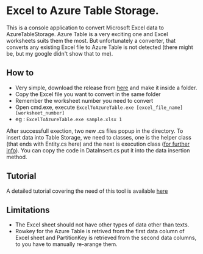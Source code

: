 # Excel to Azure Table Storage.
This is a console application to convert Microsoft Excel data to AzureTableStorage. Azure Table is a very exciting one and Excel worksheets suits them the most. But unfortunately a converter, that converts any existing Excel file to Azure Table is not detected (there might be, but my google didn't show that to me).

## How to
* Very simple, download the release from [here](https://github.com/IshamMohamed/excel-to-azure-table-storage/releases) and make it inside a folder. 
* Copy the Excel file you want to convert in the same folder
* Remember the worksheet number you need to convert
* Open cmd.exe, execute `ExcelToAzureTable.exe [excel_file_name] [worksheet_number]`
* eg : `ExcelToAzureTable.exe sample.xlsx 1`

After successfull exection, two new .cs files popup in the directory. To insert data into Table Storage, we need to classes, one is the helper class (that ends with Entity.cs here) and the next is execution class ([for further info](http://azure.microsoft.com/en-us/documentation/articles/storage-dotnet-how-to-use-tables/#add-entity)). You can copy the code in DataInsert.cs put it into the data insertion method.

## Tutorial
A detailed tutorial covering the need of this tool is available [here](http://social.technet.microsoft.com/wiki/contents/articles/29548.migrate-microsoft-excel-worksheets-to-azure-table-storage.aspx)

## Limitations
* The Excel sheet should not have other types of data other than texts.
* Rowkey for the Azure Table is retrived from the first data column of Excel sheet and PartitionKey is retrieved from the second data columns, to you have to manually re-arange them.
